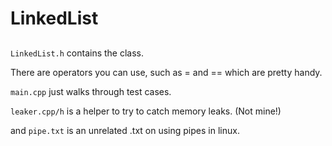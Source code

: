 # LinkedList

##
`LinkedList.h` contains the class.

There are operators you can use, such as = and == which are pretty handy.



`main.cpp` just walks through test cases.

`leaker.cpp/h` is a helper to try to catch memory leaks. (Not mine!)

and `pipe.txt` is an unrelated .txt on using pipes in linux.

